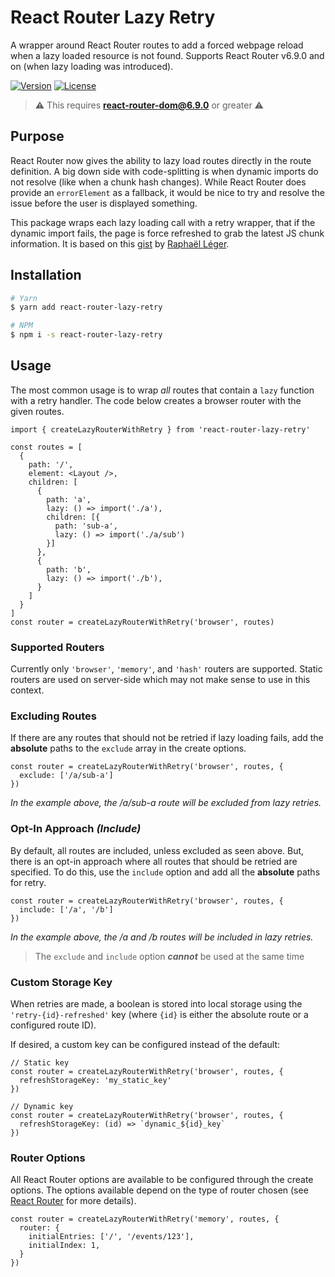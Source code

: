 # React Router Lazy Retry

A wrapper around React Router routes to add a forced webpage reload when a lazy loaded resource
is not found. Supports React Router v6.9.0 and on (when lazy loading was introduced).

[![Version](https://img.shields.io/npm/v/react-router-lazy-retry.svg)](https://www.npmjs.com/package/react-router-lazy-retry)
[![License](https://img.shields.io/npm/l/react-router-lazy-retry.svg)](https://www.npmjs.com/package/react-router-lazy-retry)

> ⚠️ This requires **react-router-dom@6.9.0** or greater ⚠️

## Purpose

React Router now gives the ability to lazy load routes directly in the route definition. A big down side with
code-splitting is when dynamic imports do not resolve (like when a chunk hash changes). While React Router does provide
an `errorElement` as a fallback, it would be nice to try and resolve the issue before the user is displayed something.

This package wraps each lazy loading call with a retry wrapper, that if the dynamic import fails, the page is force
refreshed to grab the latest JS chunk information. It is based on this [gist](https://gist.github.com/raphael-leger/4d703dea6c845788ff9eb36142374bdb)
by [Raphaël Léger](https://gist.github.com/raphael-leger).

## Installation

```sh
# Yarn
$ yarn add react-router-lazy-retry

# NPM
$ npm i -s react-router-lazy-retry
```

## Usage

The most common usage is to wrap _all_ routes that contain a `lazy` function with a retry handler. The code below
creates a browser router with the given routes.
```tsx
import { createLazyRouterWithRetry } from 'react-router-lazy-retry'

const routes = [
  {
    path: '/',
    element: <Layout />,
    children: [
      {
        path: 'a',
        lazy: () => import('./a'),
        children: [{
          path: 'sub-a',
          lazy: () => import('./a/sub')
        }]
      },
      {
        path: 'b',
        lazy: () => import('./b'),
      }
    ]
  }
] 
const router = createLazyRouterWithRetry('browser', routes)
```

### Supported Routers

Currently only `'browser'`, `'memory'`, and `'hash'` routers are supported. Static routers are used on server-side which may not
make sense to use in this context.

### Excluding Routes

If there are any routes that should not be retried if lazy loading fails, add the **absolute** paths to the `exclude`
array in the create options.

```tsx
const router = createLazyRouterWithRetry('browser', routes, {
  exclude: ['/a/sub-a']
})
```

_In the example above, the /a/sub-a route will be excluded from lazy retries._

### Opt-In Approach _(Include)_

By default, all routes are included, unless excluded as seen above. But, there is an opt-in approach where all routes
that should be retried are specified. To do this, use the `include` option and add all the **absolute** paths
for retry.

```tsx
const router = createLazyRouterWithRetry('browser', routes, {
  include: ['/a', '/b']
})
```

_In the example above, the /a and /b routes will be included in lazy retries._

> The `exclude` and `include` option ***cannot*** be used at the same time

### Custom Storage Key

When retries are made, a boolean is stored into local storage using the `'retry-{id}-refreshed'` key (where `{id}` is
either the absolute route or a configured route ID).

If desired, a custom key can be configured instead of the default:

```tsx
// Static key
const router = createLazyRouterWithRetry('browser', routes, {
  refreshStorageKey: 'my_static_key'
})

// Dynamic key
const router = createLazyRouterWithRetry('browser', routes, {
  refreshStorageKey: (id) => `dynamic_${id}_key`
})
```

### Router Options

All React Router options are available to be configured through the create options. The options available
depend on the type of router chosen (see [React Router](https://reactrouter.com/en/main/routers/picking-a-router) for
more details).

```tsx
const router = createLazyRouterWithRetry('memory', routes, {
  router: {
    initialEntries: ['/', '/events/123'],
    initialIndex: 1,
  }
})
```
